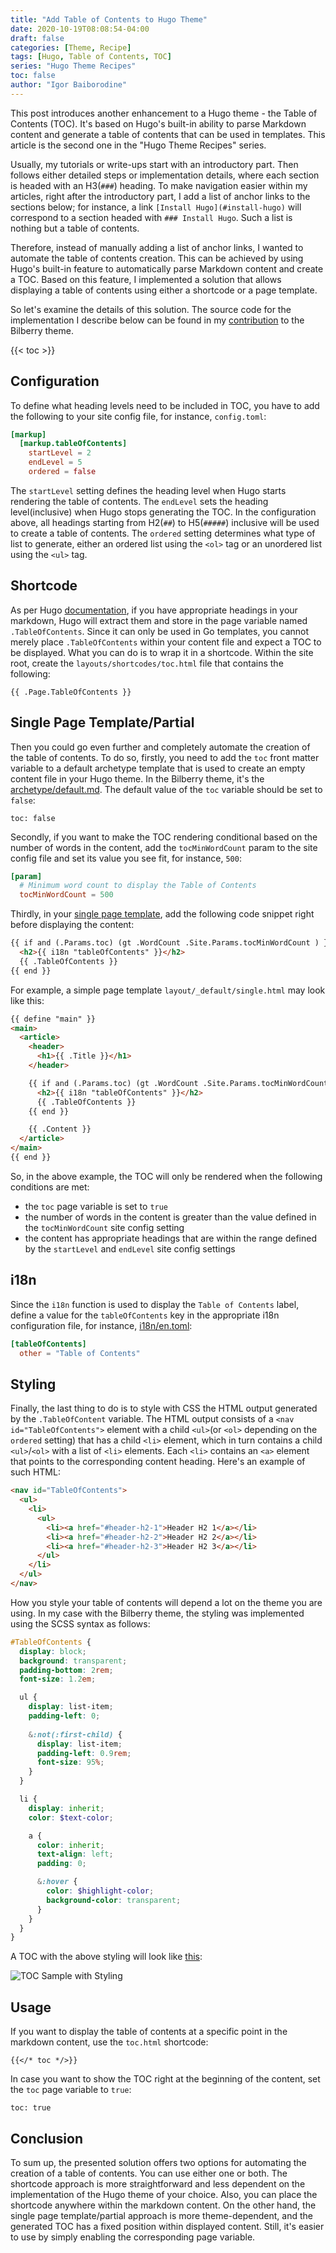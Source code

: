 ```yaml
---
title: "Add Table of Contents to Hugo Theme"
date: 2020-10-19T08:08:54-04:00
draft: false
categories: [Theme, Recipe]
tags: [Hugo, Table of Contents, TOC]
series: "Hugo Theme Recipes"
toc: false
author: "Igor Baiborodine"
---
```


This post introduces another enhancement to a Hugo theme - the Table of Contents (TOC). It's based on Hugo's built-in ability to parse Markdown content and generate a table of contents that can be used in templates. This article is the second one in the "Hugo Theme Recipes" series.

<!--more-->

Usually, my tutorials or write-ups start with an introductory part. Then follows either detailed steps or implementation details, where each section is headed with an H3(`###`) heading. To make navigation easier within my articles, right after the introductory part, I add a list of anchor links to the sections below; for instance, a link `[Install Hugo](#install-hugo)` will correspond to a section headed with `### Install Hugo`. Such a list is nothing but a table of contents.

Therefore, instead of manually adding a list of anchor links, I wanted to automate the table of contents creation. This can be achieved by using Hugo's built-in feature to automatically parse Markdown content and create a TOC. Based on this feature, I implemented a solution that allows displaying a table of contents using either a shortcode or a page template. 

So let's examine the details of this solution. The source code for the implementation I describe below can be found in my [contribution](https://github.com/Lednerb/bilberry-hugo-theme/commit/dad026fc2517891bf0d931a3b9f1ad339d5d49e0
) to the Bilberry theme.

{{< toc >}}

## Configuration
To define what heading levels need to be included in TOC, you have to add the following to your site config file, for instance, `config.toml`:
```toml
[markup]
  [markup.tableOfContents]
    startLevel = 2
    endLevel = 5
    ordered = false
```
The `startLevel` setting defines the heading level when Hugo starts rendering the table of contents. The `endLevel` sets the heading level(inclusive) when Hugo stops generating the TOC. In the configuration above, all headings starting from H2(`##`) to H5(`#####`) inclusive will be used to create a table of contents. The `ordered` setting determines what type of list to generate, either an ordered list using the `<ol>` tag or an unordered list using the `<ul>` tag.

## Shortcode
As per Hugo [documentation](https://gohugo.io/content-management/toc/), if you have appropriate headings in your markdown, Hugo will extract them and store in the page variable named `.TableOfContents`. 
Since it can only be used in Go templates, you cannot merely place `.TableOfContents` within your content file and expect a TOC to be displayed. What you can do is to wrap it in a shortcode. Within the site root, create the `layouts/shortcodes/toc.html` file that contains the following:
```
{{ .Page.TableOfContents }}
``` 

## Single Page Template/Partial
Then you could go even further and completely automate the creation of the table of contents. То do so, firstly, you need to add the `toc` front matter variable to a default archetype template that is used to create an empty content file in your Hugo theme. In the Bilberry theme, it's the [archetype/default.md](https://github.com/Lednerb/bilberry-hugo-theme/blob/2.4.0/archetypes/default.md). The default value of the `toc` variable should be set to `false`:
```
toc: false
``` 

Secondly, if you want to make the TOC rendering conditional based on the number of words in the content, add the `tocMinWordCount` param to the site config file and set its value you see fit, for instance, `500`:
```toml
[param]
  # Minimum word count to display the Table of Contents
  tocMinWordCount = 500
```

Thirdly, in your [single page template](https://gohugo.io/templates/single-page-templates/), add the following code snippet right before displaying the content:
```html
{{ if and (.Params.toc) (gt .WordCount .Site.Params.tocMinWordCount ) }}
  <h2>{{ i18n "tableOfContents" }}</h2>
  {{ .TableOfContents }}
{{ end }}
```

For example, a simple page template `layout/_default/single.html` may look like this:
```html
{{ define "main" }}
<main>
  <article>
    <header>
      <h1>{{ .Title }}</h1>
    </header>

    {{ if and (.Params.toc) (gt .WordCount .Site.Params.tocMinWordCount ) }}
      <h2>{{ i18n "tableOfContents" }}</h2>
      {{ .TableOfContents }}
    {{ end }}

    {{ .Content }}
  </article>
</main>
{{ end }}
```

So, in the above example, the TOC will only be rendered when the following conditions are met:
- the `toc` page variable is set to `true`
- the number of words in the content is greater than the value defined in the `tocMinWordCount` site config setting
- the content has appropriate headings that are within the range defined by the `startLevel` and `endLevel` site config settings

## i18n
Since the `i18n` function is used to display the `Table of Contents` label, define a value for the `tableOfContents` key in the appropriate i18n configuration file, for instance, [i18n/en.toml](https://github.com/Lednerb/bilberry-hugo-theme/blob/2.4.0/i18n/en.toml):
```toml
[tableOfContents]
  other = "Table of Contents"
```

## Styling
Finally, the last thing to do is to style with CSS the HTML output generated by the `.TableOfContent` variable. The HTML output consists of  a `<nav id="TableOfContents">` element with a child `<ul>`(or `<ol>` depending on the `ordered` setting) that has a child `<li>` element, which in turn contains a child `<ul>`/`<ol>` with a list of `<li>` elements. Each `<li>` contains an `<a>` element that points to the corresponding content heading. Here's an example of such HTML:
```html
<nav id="TableOfContents">
  <ul>
    <li>
      <ul>
        <li><a href="#header-h2-1">Header H2 1</a></li>
        <li><a href="#header-h2-2">Header H2 2</a></li>
        <li><a href="#header-h2-3">Header H2 3</a></li>
      </ul>
    </li>
  </ul>
</nav>
```

How you style your table of contents will depend a lot on the theme you are using. In my case with the Bilberry theme, the styling was implemented using the SCSS syntax as follows:
```scss
#TableOfContents {
  display: block;
  background: transparent;
  padding-bottom: 2rem;
  font-size: 1.2em;

  ul {
    display: list-item;
    padding-left: 0;
    
    &:not(:first-child) {
      display: list-item;
      padding-left: 0.9rem;
      font-size: 95%;
    }
  }

  li {
    display: inherit;
    color: $text-color;

    a {
      color: inherit;
      text-align: left;
      padding: 0;

      &:hover {
        color: $highlight-color;
        background-color: transparent;
      }
    }
  }
}
```

A TOC with the above styling will look like [this](https://bilberry-toc-test.netlify.app/article/toc-test-h2-h3-h4-h5/):

![TOC Sample with Styling](/img/content/article/add-table-of-contents-to-hugo-theme/toc-sample-with-styling.png)

## Usage
If you want to display the table of contents at a specific point in the markdown content, use the `toc.html` shortcode:
```
{{</* toc */>}}
```
In case you want to show the TOC right at the beginning of the content, set the `toc` page variable to `true`:
```
toc: true
``` 

## Conclusion
To sum up, the presented solution offers two options for automating the creation of a table of contents. You can use either one or both. The shortcode approach is more straightforward and less dependent on the implementation of the Hugo theme of your choice. Also, you can place the shortcode anywhere within the markdown content. On the other hand, the single page template/partial approach is more theme-dependent, and the generated TOC has a fixed position within displayed content. Still, it's easier to use by simply enabling the corresponding page variable.


